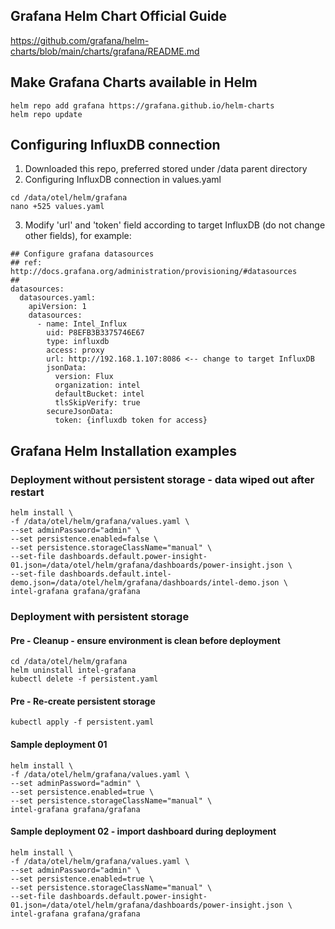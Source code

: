 ## Grafana Helm Chart Official Guide
https://github.com/grafana/helm-charts/blob/main/charts/grafana/README.md

## Make Grafana Charts available in Helm 
```
helm repo add grafana https://grafana.github.io/helm-charts
helm repo update
```

## Configuring InfluxDB connection
1. Downloaded this repo, preferred stored under /data parent directory 
2. Configuring InfluxDB connection in values.yaml
```
cd /data/otel/helm/grafana
nano +525 values.yaml
```
3. Modify 'url' and 'token' field according to target InfluxDB (do not change other fields), for example:
```
## Configure grafana datasources
## ref: http://docs.grafana.org/administration/provisioning/#datasources
##
datasources:
  datasources.yaml:
    apiVersion: 1
    datasources:
      - name: Intel_Influx   
        uid: P8EFB3B3375746E67 
        type: influxdb
        access: proxy
        url: http://192.168.1.107:8086 <-- change to target InfluxDB 
        jsonData:
          version: Flux
          organization: intel
          defaultBucket: intel
          tlsSkipVerify: true
        secureJsonData:
          token: {influxdb token for access}
```



## Grafana Helm Installation examples

### Deployment without persistent storage - data wiped out after restart
```
helm install \
-f /data/otel/helm/grafana/values.yaml \
--set adminPassword="admin" \
--set persistence.enabled=false \
--set persistence.storageClassName="manual" \
--set-file dashboards.default.power-insight-01.json=/data/otel/helm/grafana/dashboards/power-insight.json \
--set-file dashboards.default.intel-demo.json=/data/otel/helm/grafana/dashboards/intel-demo.json \
intel-grafana grafana/grafana
```


### Deployment with persistent storage

#### Pre - Cleanup - ensure environment is clean before deployment
```
cd /data/otel/helm/grafana
helm uninstall intel-grafana
kubectl delete -f persistent.yaml
```
#### Pre - Re-create persistent storage 
```
kubectl apply -f persistent.yaml
```

#### Sample deployment 01
```
helm install \
-f /data/otel/helm/grafana/values.yaml \
--set adminPassword="admin" \
--set persistence.enabled=true \
--set persistence.storageClassName="manual" \
intel-grafana grafana/grafana
```
#### Sample deployment 02 - import dashboard during deployment
```
helm install \
-f /data/otel/helm/grafana/values.yaml \
--set adminPassword="admin" \
--set persistence.enabled=true \
--set persistence.storageClassName="manual" \
--set-file dashboards.default.power-insight-01.json=/data/otel/helm/grafana/dashboards/power-insight.json \
intel-grafana grafana/grafana
```
